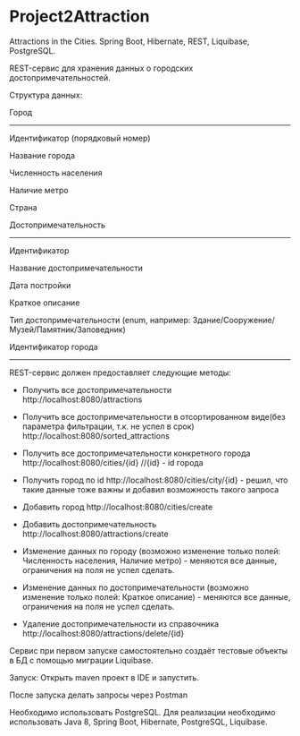 # Project2Attraction
Attractions in the Cities.  Spring Boot, Hibernate, REST, Liquibase, PostgreSQL.


REST-сервис для хранения данных о городских достопримечательностей.

Структура данных:

Город

-----------------------------------------

Идентификатор (порядковый номер)

Название города

Численность населения

Наличие метро

Страна

Достопримечательность

-----------------------------------------

Идентификатор

Название достопримечательности

Дата постройки

Краткое описание

Тип достопримечательности (enum, например: Здание/Сооружение/Музей/Памятник/Заповедник)

Идентификатор города

----------------------------------------

REST-сервис должен предоставляет следующие методы:

- Получить все достопримечательности http://localhost:8080/attractions  

- Получить все достопримечательности в отсортированном виде(без параметра фильтрации, т.к. не успел в срок) http://localhost:8080/sorted_attractions

- Получить все достопримечательности конкретного города http://localhost:8080/cities/{id} //{id} - id города

- Получить город по id http://localhost:8080/cities/city/{id}  - решил, что такие данные тоже важны и добавил возможность такого запроса

- Добавить город  http://localhost:8080/cities/create

- Добавить достопримечательность http://localhost:8080/attractions/create

- Изменение данных по городу (возможно изменение только полей: Численность населения, Наличие метро) - меняются все данные, ограничения на поля не успел сделать.

- Изменение данных по достопримечательности (возможно изменение только полей: Краткое описание) - меняются все данные, ограничения на поля не успел сделать.

- Удаление достопримечательности из справочника http://localhost:8080/attractions/delete/{id}

Сервис при первом запуске самостоятельно создаёт тестовые объекты в БД с помощью миграции Liquibase.


Запуск: 
Открыть maven проект в IDE и запустить.

После запуска делать запросы через Postman




Необходимо использовать PostgreSQL.
Для реализации необходимо использовать Java 8, Spring Boot, Hibernate, PostgreSQL, Liquibase.
